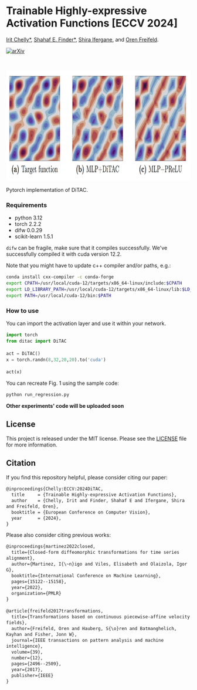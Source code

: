 # Trainable Highly-expressive Activation Functions [ECCV 2024]

[Irit Chelly*](https://irita42.wixsite.com/mysite), [Shahaf E. Finder*](https://shahaffind.github.io/), [Shira Ifergane](https://www.linkedin.com/in/shira-ifergane/), and [Oren Freifeld](https://www.cs.bgu.ac.il/~orenfr/).

[![arXiv](https://img.shields.io/badge/arXiv-2407.07564-b31b1b.svg?style=flat)](https://arxiv.org/abs/2407.07564)

<br>
<p align="center">
<img src="https://github.com/BGU-CS-VIL/DiTAC/blob/main/.github/ditac_fig.png" alt="DiTAC typical results" width="900" height="300">
</p>

Pytorch implementation of DiTAC.
### Requirements
- python 3.12
- torch 2.2.2 
- difw 0.0.29
- scikit-learn 1.5.1

`difw` can be fragile, make sure that it compiles successfully. We've successfully compiled it with cuda version 12.2. 

Note that you might have to update c++ compiler and/or paths, e.g.:
```sh
conda install cxx-compiler -c conda-forge
export CPATH=/usr/local/cuda-12/targets/x86_64-linux/include:$CPATH
export LD_LIBRARY_PATH=/usr/local/cuda-12/targets/x86_64-linux/lib:$LD_LIBRARY_PATH
export PATH=/usr/local/cuda-12/bin:$PATH
```

### How to use
You can import the activation layer and use it within your network.
```python
import torch
from ditac import DiTAC

act = DiTAC()
x = torch.randn(8,32,20,20).to('cuda')

act(x)
```

You can recreate Fig. 1 using the sample code:
```sh
python run_regression.py
```

**Other experiments' code will be uploaded soon**

## License
This project is released under the MIT license. Please see the [LICENSE](LICENSE) file for more information.


## Citation
If you find this repository helpful, please consider citing our paper:
```
@inproceedings{Chelly:ECCV:2024DiTAC,
  title     = {Trainable Highly-expressive Activation Functions},
  author    = {Chelly, Irit and Finder, Shahaf E and Ifergane, Shira and Freifeld, Oren},
  booktitle = {European Conference on Computer Vision},
  year      = {2024},
}
```
Please also consider citing previous works:
```
@inproceedings{martinez2022closed,
  title={Closed-form diffeomorphic transformations for time series alignment},
  author={Martinez, I{\~n}igo and Viles, Elisabeth and Olaizola, Igor G},
  booktitle={International Conference on Machine Learning},
  pages={15122--15158},
  year={2022},
  organization={PMLR}
}

@article{freifeld2017transformations,
  title={Transformations based on continuous piecewise-affine velocity fields},
  author={Freifeld, Oren and Hauberg, S{\o}ren and Batmanghelich, Kayhan and Fisher, Jonn W},
  journal={IEEE transactions on pattern analysis and machine intelligence},
  volume={39},
  number={12},
  pages={2496--2509},
  year={2017},
  publisher={IEEE}
}
```
